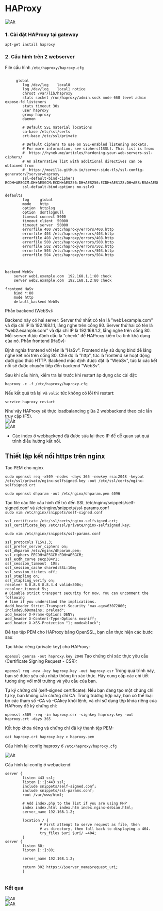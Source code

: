 # HAProxy
![Alt](https://github.com/sys6101/vupncloud/raw/main/Picture/Network/hapro1.png)  
### 1. Cài đặt HAProxy tại gateway
    apt-get install haproxy

### 2. Cấu hình trên 2 webserver
File cấu hình `/etc/haproxy/haproxy.cfg`
```

     global
        log /dev/log    local0
        log /dev/log    local1 notice
        chroot /var/lib/haproxy
        stats socket /run/haproxy/admin.sock mode 660 level admin expose-fd listeners
        stats timeout 30s
        user haproxy
        group haproxy
        daemon

        # Default SSL material locations
        ca-base /etc/ssl/certs
        crt-base /etc/ssl/private

        # Default ciphers to use on SSL-enabled listening sockets.
        # For more information, see ciphers(1SSL). This list is from:
        #  https://hynek.me/articles/hardening-your-web-servers-ssl-ciphers/
        # An alternative list with additional directives can be obtained from
        #  https://mozilla.github.io/server-side-tls/ssl-config-generator/?server=haproxy
        ssl-default-bind-ciphers ECDH+AESGCM:DH+AESGCM:ECDH+AES256:DH+AES256:ECDH+AES128:DH+AES:RSA+AESGCM:RSA+AES:!aNULL:!MD5:!DSS
        ssl-default-bind-options no-sslv3

defaults
        log     global
        mode    http
        option  httplog
        option  dontlognull
        timeout connect 5000
        timeout client  50000
        timeout server  50000
        errorfile 400 /etc/haproxy/errors/400.http
        errorfile 403 /etc/haproxy/errors/403.http
        errorfile 408 /etc/haproxy/errors/408.http
        errorfile 500 /etc/haproxy/errors/500.http
        errorfile 502 /etc/haproxy/errors/502.http
        errorfile 503 /etc/haproxy/errors/503.http
        errorfile 504 /etc/haproxy/errors/504.http



backend WebSv
    server web1.example.com  192.168.1.1:80 check
    server web2.example.com  192.168.1.2:80 check

frontend HaSv
    bind *:80
    mode http
    default_backend WebSv

```
Phần backend (WebSv):

Backend này có hai server:
Server thứ nhất có tên là "web1.example.com" và địa chỉ IP là 192.168.1.1, lắng nghe trên cổng 80.
Server thứ hai có tên là "web2.example.com" và địa chỉ IP là 192.168.1.2, lắng nghe trên cổng 80.
Mỗi server được đánh dấu là "check" để HAProxy kiểm tra tính khả dụng của nó.
Phần frontend (HaSv):

Định nghĩa frontend với tên là "HaSv".
Frontend này sử dụng bind để lắng nghe kết nối trên cổng 80.
Chế độ là "http", tức là frontend sẽ hoạt động dưới giao thức HTTP.
Backend mặc định được đặt là "WebSv", tức là các kết nối sẽ được chuyển tiếp đến backend "WebSv".


Sau khi cấu hình, kiểm tra lại trước khi restart áp dụng các cài đặt:

    haproxy -c -f /etc/haproxy/haproxy.cfg

Nếu kết quả trả lại và `valid` tức không có lỗi thì restart:

    service haproxy restart

Như vậy HAProxy sẽ thực loadbalancing giữa 2 webbackend theo các lần truy cập (F5).     
![Alt](https://github.com/sys6101/vupncloud/raw/main/Picture/Network/hapro2.png)  
![Alt](https://github.com/sys6101/vupncloud/raw/main/Picture/Network/hapro3.png)  

- Các index ở webbackend đã được sửa lại theo IP để dễ quan sát quá trình điều hướng kết nối.
## Thiết lập kết nối https trên nginx

Tao PEM cho nginx

`sudo openssl req -x509 -nodes -days 365 -newkey rsa:2048 -keyout /etc/ssl/private/nginx-selfsigned.key -out /etc/ssl/certs/nginx-selfsigned.crt`               

`sudo openssl dhparam -out /etc/nginx/dhparam.pem 4096` 

Tạo file các file cấu hình để trỏ đến SSL
/etc/nginx/snippets/self-signed.conf và  /etc/nginx/snippets/ssl-params.conf        
`sudo vim /etc/nginx/snippets/self-signed.conf`
```
ssl_certificate /etc/ssl/certs/nginx-selfsigned.crt;
ssl_certificate_key /etc/ssl/private/nginx-selfsigned.key;
```
`sudo vim /etc/nginx/snippets/ssl-params.conf` 

```
ssl_protocols TLSv1.3;
ssl_prefer_server_ciphers on;
ssl_dhparam /etc/nginx/dhparam.pem; 
ssl_ciphers EECDH+AESGCM:EDH+AESGCM;
ssl_ecdh_curve secp384r1;
ssl_session_timeout  10m;
ssl_session_cache shared:SSL:10m;
ssl_session_tickets off;
ssl_stapling on;
ssl_stapling_verify on;
resolver 8.8.8.8 8.8.4.4 valid=300s;
resolver_timeout 5s;
# Disable strict transport security for now. You can uncomment the following
# line if you understand the implications.
#add_header Strict-Transport-Security "max-age=63072000; includeSubDomains; preload";
add_header X-Frame-Options DENY;
add_header X-Content-Type-Options nosniff;
add_header X-XSS-Protection "1; mode=block";
```

Để tạo tệp PEM cho HAProxy bằng OpenSSL, bạn cần thực hiện các bước sau:

Tạo khóa riêng (private key) cho HAProxy:

`openssl genrsa -out haproxy.key 2048`
Tạo chứng chỉ xác thực yêu cầu (Certificate Signing Request - CSR):

`openssl req -new -key haproxy.key -out haproxy.csr`
Trong quá trình này, bạn sẽ được yêu cầu nhập thông tin xác thực. Hãy cung cấp các chi tiết tương ứng với môi trường và yêu cầu của bạn.

Tự ký chứng chỉ (self-signed certificate): Nếu bạn đang tạo một chứng chỉ tự ký, bạn không cần chứng chỉ CA. Trong trường hợp này, bạn có thể loại bỏ các tham số -CA và -CAkey khỏi lệnh, và chỉ sử dụng tệp khóa riêng của HAProxy để ký chứng chỉ:

`openssl x509 -req -in haproxy.csr -signkey haproxy.key -out haproxy.crt -days 365`


Kết hợp khóa riêng và chứng chỉ đã ký thành tệp PEM:

`cat haproxy.crt haproxy.key > haproxy.pem`



Cấu hình lại config haproxy ở `/etc/haproxy/haproxy.cfg`

![Alt](https://github.com/sys6101/vupncloud/raw/main/Picture/Network/hapro4.png)  

Cấu hình lại config ở webackend 
```
server {
        listen 443 ssl;
        listen [::]:443 ssl;
        include snippets/self-signed.conf;
        include snippets/ssl-params.conf;
        root /var/www/html;

        # Add index.php to the list if you are using PHP
        index index.html index.htm index.nginx-debian.html;
        server_name 192.168.1.2;

        location / {
                # First attempt to serve request as file, then
                # as directory, then fall back to displaying a 404.
                try_files $uri $uri/ =404;
        }
server {
        listen 80;
        listen [::]:80;

        server_name 192.168.1.2;

        return 302 https://$server_name$request_uri;
        }


```
### Kết quả
![Alt](https://github.com/sys6101/vupncloud/raw/main/Picture/Network/hapro55.jpg)  
![Alt](https://github.com/sys6101/vupncloud/raw/main/Picture/Network/hapro6.jpg)  